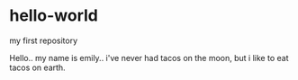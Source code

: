 # hello-world
my first repository 

Hello.. my name is emily.. i've never had tacos on the moon, but i like to eat tacos on earth. 
